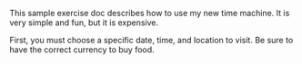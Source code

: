 This sample exercise doc describes how to use my new time machine. It is very simple and fun, but it is expensive.

First, you must choose a specific date, time, and location to visit. Be sure to have the correct currency to buy food.

